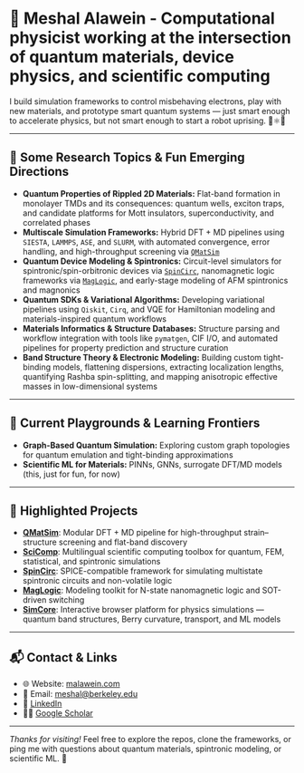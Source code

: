 # 🧪 Meshal Alawein - Computational physicist working at the intersection of quantum materials, device physics, and scientific computing

I build simulation frameworks to control misbehaving electrons, play with new materials, and prototype smart quantum systems — just smart enough to accelerate physics, but not smart enough to start a robot uprising. 🧠⚛️🤖

---

## 🧠 Some Research Topics & Fun Emerging Directions

- **Quantum Properties of Rippled 2D Materials:** Flat-band formation in monolayer TMDs and its consequences: quantum wells, exciton traps, and candidate platforms for Mott insulators, superconductivity, and correlated phases  
- **Multiscale Simulation Frameworks:** Hybrid DFT + MD pipelines using `SIESTA`, `LAMMPS`, `ASE`, and `SLURM`, with automated convergence, error handling, and high-throughput screening via [`QMatSim`](https://github.com/alaweimm90/QMatSim)  
- **Quantum Device Modeling & Spintronics:** Circuit-level simulators for spintronic/spin-orbitronic devices via [`SpinCirc`](https://github.com/alaweimm90/SpinCirc), nanomagnetic logic frameworks via [`MagLogic`](https://github.com/alaweimm90/MagLogic), and early-stage modeling of AFM spintronics and magnonics  
- **Quantum SDKs & Variational Algorithms:** Developing variational pipelines using `Qiskit`, `Cirq`, and VQE for Hamiltonian modeling and materials-inspired quantum workflows  
- **Materials Informatics & Structure Databases:** Structure parsing and workflow integration with tools like `pymatgen`, CIF I/O, and automated pipelines for property prediction and structure curation  
- **Band Structure Theory & Electronic Modeling:** Building custom tight-binding models, flattening dispersions, extracting localization lengths, quantifying Rashba spin-splitting, and mapping anisotropic effective masses in low-dimensional systems  


---

## 🧪 Current Playgrounds & Learning Frontiers

- **Graph-Based Quantum Simulation:** Exploring custom graph topologies for quantum emulation and tight-binding approximations  
- **Scientific ML for Materials:** PINNs, GNNs, surrogate DFT/MD models (this, just for fun, for now)  

---

## 📂 Highlighted Projects

- [**QMatSim**](https://github.com/alaweimm90/QMatSim): Modular DFT + MD pipeline for high-throughput strain–structure screening and flat-band discovery
- [**SciComp**](https://github.com/alaweimm90/SciComp): Multilingual scientific computing toolbox for quantum, FEM, statistical, and spintronic simulations
- [**SpinCirc**](https://github.com/alaweimm90/SpinCirc): SPICE-compatible framework for simulating multistate spintronic circuits and non-volatile logic
- [**MagLogic**](https://github.com/alaweimm90/MagLogic): Modeling toolkit for N-state nanomagnetic logic and SOT-driven switching
- [**SimCore**](https://simcore.dev): Interactive browser platform for physics simulations — quantum band structures, Berry curvature, transport, and ML models

---

## 📬 Contact & Links

- 🌐 Website: [malawein.com](https://malawein.com)  
- 📧 Email: [meshal@berkeley.edu](mailto:meshal@berkeley.edu)  
- 🔗 [LinkedIn](https://www.linkedin.com/in/meshal-alawein)  
- 👨‍🔬 [Google Scholar](https://scholar.google.com/citations?user=IB_E6GQAAAAJ)

---

_Thanks for visiting!_ Feel free to explore the repos, clone the frameworks, or ping me with questions about quantum materials, spintronic modeling, or scientific ML. 🚀
